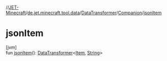//[JET-Minecraft](../../../../index.md)/[de.jet.minecraft.tool.data](../../index.md)/[DataTransformer](../index.md)/[Companion](index.md)/[jsonItem](json-item.md)

# jsonItem

[jvm]\
fun [jsonItem](json-item.md)(): [DataTransformer](../index.md)&lt;[Item](../../../de.jet.minecraft.tool.display.item/-item/index.md), [String](https://kotlinlang.org/api/latest/jvm/stdlib/kotlin/-string/index.html)&gt;
